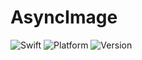 # AsyncImage
![Swift](https://github.com/amarantedaniel/AsyncImage/workflows/Swift/badge.svg) ![Platform](https://img.shields.io/cocoapods/p/AsyncImage) ![Version](https://img.shields.io/cocoapods/v/AsyncImage)
